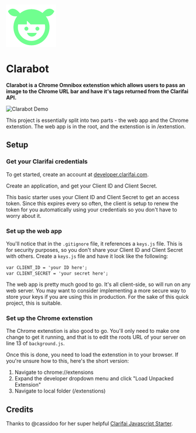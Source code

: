 ![Clara Icon](https://raw.githubusercontent.com/phazonoverload/clarabot/master/clara-icon.png)

Clarabot
===========================

**Clarabot is a Chrome Omnibox extenstion which allows users to pass an image to the Chrome URL bar and have it's tags returned from the Clarifai API.**

![Clarabot Demo](https://s3.amazonaws.com/f.cl.ly/items/450W1K3t3V341x1H0j3o/Screen%20Recording%202016-02-22%20at%2009.25%20AM.gif)

This project is essentially split into two parts - the web app and the Chrome extenstion. The web app is in the root, and the extenstion is in /extenstion. 

## Setup

### Get your Clarifai credentials

To get started, create an account at [developer.clarifai.com](http://developer.clarifai.com).

Create an application, and get your Client ID and Client Secret.

This basic starter uses your Client ID and Client Secret to get an access token. Since this expires every so often, the client is setup to renew the token for you automatically using your credentials so you don't have to worry about it.

### Set up the web app

You'll notice that in the `.gitignore` file, it references a `keys.js` file. This is for security purposes, so you don't share your Client ID and Client Secret with others.  Create a `keys.js` file and have it look like the following:

```
var CLIENT_ID = 'your ID here';
var CLIENT_SECRET = 'your secret here';
```

The web app is pretty much good to go. It's all client-side, so will run on any web server. You may want to consider implementing a more secure way to store your keys if you are using this in production. For the sake of this quick project, this is suitable.

### Set up the Chrome extenstion

The Chrome extenstion is also good to go. You'll only need to make one change to get it running, and that is to edit the roots URL of your server on line 13 of `background.js`. 

Once this is done, you need to load the extenstion in to your browser. If you're unsure how to this, here's the short version:

1. Navigate to chrome://extensions
2. Expand the developer dropdown menu and click "Load Unpacked Extension"
3. Navigate to local folder (/extenstions)

## Credits

Thanks to @cassidoo for her super helpful [Clarifai Javascript Starter](https://github.com/cassidoo/clarifai-javascript-starter).
